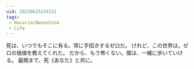 ```yaml
---
uid: 20220615134151
tags:
 - Nacaria/Nanashino
 - Life
---
```


死は、いつでもそこに有る。常に手招きするゼロだ。
けれど、この世界は。ゼロの価値を教えてくれた。
だから、もう怖くない。僕は、一緒に歩いていける。
最期まで、死《あなた》と共に。